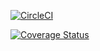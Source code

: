 [![CircleCI](https://dl.circleci.com/status-badge/img/gh/edwinnambaje/Brand-Api/tree/test.svg?style=svg)](https://dl.circleci.com/status-badge/redirect/gh/edwinnambaje/Brand-Api/tree/test)


[![Coverage Status](https://coveralls.io/repos/github/edwinnambaje/Brand-Api/badge.svg?branch=test)](https://coveralls.io/github/edwinnambaje/Brand-Api?branch=test)